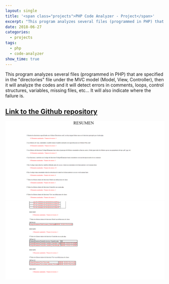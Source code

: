 ```yaml
---
layout: single
title: '<span class="projects">PHP Code Analyzer - Project</span>'
excerpt: "This program analyzes several files (programmed in PHP) that are specified in the 'directories' file under the MVC model (Model, View, Controller), then it will analyze the codes and it will detect errors in comments, loops, control structures, variables, missing files, etc... It will also indicate where the failure is."
date: 2018-06-27
categories:
  - projects
tags:  
  - php
  - code-analyzer
show_time: true
---
```


This program analyzes several files (programmed in PHP) that are specified in the "directories" file under the MVC model (Model, View, Controller), then it will analyze the codes and it will detect errors in comments, loops, control structures, variables, missing files, etc... It will also indicate where the failure is.

## [Link to the Github repository](https://github.com/jmlgomez73/Analizador-de-Codigo-PHP)

<a href="/assets/images/project-php-code-analyzer/1.png">
    <img src="/assets/images/project-php-code-analyzer/1.png"  alt="php code analyzer">
</a>

<a href="/assets/images/project-php-code-analyzer/2.png">
    <img src="/assets/images/project-php-code-analyzer/2.png" alt="php code analyzer">
</a>